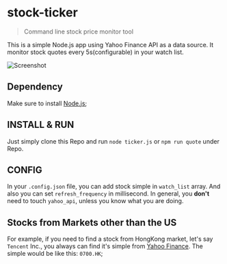 # stock-ticker

> Command line stock price monitor tool

This is a simple Node.js app using Yahoo Finance API as a data source. It monitor stock quotes every 5s(configurable) in your watch list.

![Screenshot](https://github.com/phoenixzqy/stock-ticker/blob/master/screenshot/stock-monitor.png)

## Dependency

Make sure to install [Node.js](https://nodejs.org/en/download/);

## INSTALL & RUN

Just simply clone this Repo and run `node ticker.js`  or `npm run quote` under Repo.

## CONFIG

In your `.config.json` file, you can add stock simple in `watch_list` array. And also you can set `refresh_frequency` in millisecond. In general, you **don't** need to touch `yahoo_api`, unless you know what you are doing.

## Stocks from Markets other than the US

For example, if you need to find a stock from HongKong market, let's say `Tencent` Inc., you always can find it's simple from [Yahoo Finance](https://finance.yahoo.com/). The simple would be like this: `0700.HK`;
